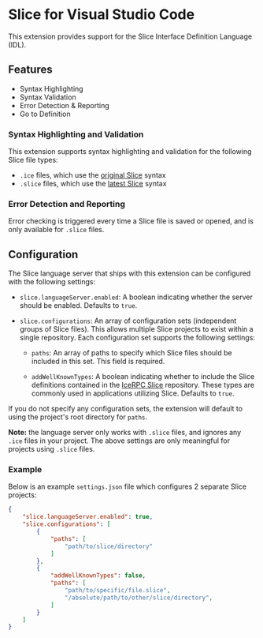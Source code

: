 # Slice for Visual Studio Code

This extension provides support for the Slice Interface Definition Language (IDL).

## Features

- Syntax Highlighting
- Syntax Validation
- Error Detection & Reporting
- Go to Definition

### Syntax Highlighting and Validation

This extension supports syntax highlighting and validation for the following Slice file types:

- `.ice` files, which use the [original Slice](https://doc.zeroc.com/ice/latest/the-slice-language) syntax
- `.slice` files, which use the [latest Slice](https://docs.icerpc.dev/slice2) syntax

### Error Detection and Reporting

Error checking is triggered every time a Slice file is saved or opened, and is only available for `.slice` files.

## Configuration

The Slice language server that ships with this extension can be configured with the following settings:

- `slice.languageServer.enabled`: A boolean indicating whether the server should be enabled. Defaults to `true`.

- `slice.configurations`: An array of configuration sets (independent groups of Slice files).
This allows multiple Slice projects to exist within a single repository.
Each configuration set supports the following settings:

    - `paths`: An array of paths to specify which Slice files should be included in this set.
    This field is required.

    - `addWellKnownTypes`: A boolean indicating whether to include the Slice definitions contained in the
    [IceRPC Slice](https://github.com/icerpc/icerpc-slice) repository.
    These types are commonly used in applications utilizing Slice. Defaults to `true`.

If you do not specify any configuration sets, the extension will default to using the project's root directory for `paths`.

**Note:** the language server only works with `.slice` files, and ignores any `.ice` files in your project.
The above settings are only meaningful for projects using `.slice` files.

### Example

Below is an example `settings.json` file which configures 2 separate Slice projects:

```json
{
    "slice.languageServer.enabled": true,
    "slice.configurations": [
        {
            "paths": [
                "path/to/slice/directory"
            ]
        },
        {
            "addWellKnownTypes": false,
            "paths": [
                "path/to/specific/file.slice",
                "/absolute/path/to/other/slice/directory",
            ]
        }
    ]
}
```

